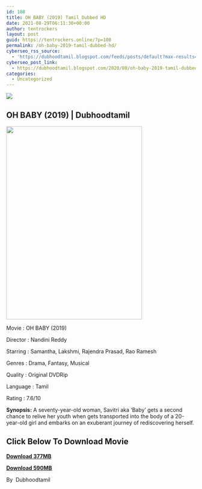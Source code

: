 ```yaml
---
id: 108
title: OH BABY (2019) Tamil Dubbed HD
date: 2021-08-29T06:11:30+00:00
author: tentrockers
layout: post
guid: https://tentrockers.online/?p=108
permalink: /oh-baby-2019-tamil-dubbed-hd/
cyberseo_rss_source:
  - 'https://dubhoodtamil.blogspot.com/feeds/posts/default?max-results=150&start-index=151'
cyberseo_post_link:
  - https://dubhoodtamil.blogspot.com/2020/08/oh-baby-2019-tamil-dubbed-hd.html
categories:
  - Uncategorized
---
```

<div class="media_block">
  <img src="https://1.bp.blogspot.com/-DmXkGFwGn1g/X0KAqKdzggI/AAAAAAAABEc/bc6_Uo9Jtg0EWLlRn73oZCDuV0vHU1TggCLcBGAsYHQ/s72-w361-h512-c/images%2B%252837%2529.jpeg" class="media_thumbnail" />
</div>

## OH BABY (2019) | Dubhoodtamil

<div class="separator">
  <a href="https://1.bp.blogspot.com/-DmXkGFwGn1g/X0KAqKdzggI/AAAAAAAABEc/bc6_Uo9Jtg0EWLlRn73oZCDuV0vHU1TggCLcBGAsYHQ/s660/images%2B%252837%2529.jpeg"><img loading="lazy" border="0" data-original-height="660" data-original-width="465" height="512" src="https://1.bp.blogspot.com/-DmXkGFwGn1g/X0KAqKdzggI/AAAAAAAABEc/bc6_Uo9Jtg0EWLlRn73oZCDuV0vHU1TggCLcBGAsYHQ/w361-h512/images%2B%252837%2529.jpeg" width="361" /></a>
</div>

Movie	<span></span>:	<span></span>OH BABY (2019)

Director	<span></span>:	<span></span>Nandini Reddy&nbsp;

Starring	<span></span>:	<span></span>Samantha, Lakshmi, Rajendra Prasad, Rao Ramesh

Genres	<span></span>:	<span></span>Drama, Fantasy, Musical

Quality	<span></span>:	<span></span>Original DVDRip&nbsp;

Language <span></span>:	<span></span>Tamil&nbsp;

Rating	<span></span>:	<span></span>7.6/10&nbsp;

**Synopsis:** A seventy-year-old woman, Savitri aka &#8216;Baby&#8217; gets a second chance to relive her youth when gets transported into the body of a 20-year-old girl and embarks on an exuberant journey of rediscovering herself.

## **<span>Click Below To Download Movie</span>**

**<span><a href="https://oncehelp.com/Oh-baby-1" target="_blank" rel="noopener">Download 377MB</a></span>**

**<span><a href="https://oncehelp.com/Oh-baby-2" target="_blank" rel="noopener">Download 590MB</a></span>**

By&nbsp; Dubhoodtamil